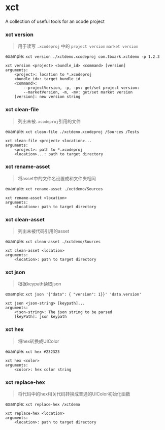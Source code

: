 # xct
A collection of useful tools for an xcode project



###  xct version

> 用于读写 `.xcodeproj` 中的 `project version` `market version`

example: `xct version ./xctdemo.xcodeproj com.tbxark.xctdemo -p 1.2.3`

```shell
xct version <project> <bundle_id> <command> [version]
arguments:
    <project>: location to *.xcodeproj
    <bundle_id>: target bundle id
    <command>:
        --projectVersion, -p, -pv: get/set project version:
        --marketVersion, -m, -mv: get/set market version
    [version]: new version string
```


### xct clean-file

> 列出未被`.xcodeproj`引用的文件

example: `xct clean-file ./xctdemo.xcodeproj /Sources /Tests`

```shell
xct clean-file <project> <location>...
arguments:
    <project>: path to *.xcodeproj
    <location>...: path to target directory

```


### xct rename-asset

> 将asset中的文件名设置成和文件夹相同

example: `xct rename-asset ./xctdemo/Sources`

```shell
xct rename-asset <location>
arguments:
    <location>: path to target directory
```


### xct clean-asset

> 列出未被代码引用的asset

example: `xct clean-asset ./xctdemo/Sources`

```shell
xct clean-asset <location>
arguments:
    <location>: path to target directory
```


### xct json

> 根据keypath读取json

example: `xct json '{"data": { "version": 1}}' 'data.version'`

```shell
xct json <json-string> [keypath]...
arguments:
    <json-string>: The json string to be parsed
    [keyPath]: json keypath
```


### xct hex

> 将hex转换成UIColor

example: `xct hex #232323`

```shell
xct hex <color>
arguments:
    <color>: hex color string
```


### xct replace-hex

> 将代码中的hex相关代码转换成普通的UIColor初始化函数

example: `xct replace-hex /xctdemo`

```shell
xct replace-hex <location>
arguments:
    <location>: path to target directory
```
